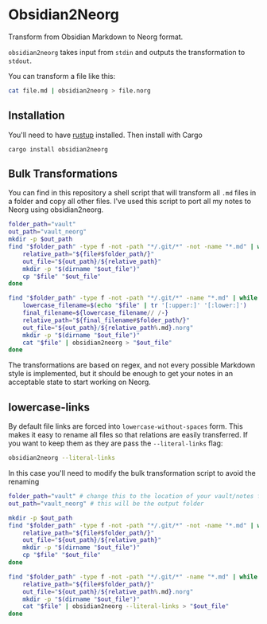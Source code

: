 # Obsidian2Neorg
Transform from Obsidian Markdown to Neorg format.

`obsidian2neorg` takes input from `stdin` and outputs the transformation to `stdout`.

You can transform a file like this:
```bash
cat file.md | obsidian2neorg > file.norg
```

## Installation
You'll need to have [rustup](https://rustup.rs/) installed. Then install with Cargo
```
cargo install obsidian2neorg
```

## Bulk Transformations
You can find in this repository a shell script that will transform all `.md` files
in a folder and copy all other files. I've used this script to port all my notes to
Neorg using obsidian2neorg.
```bash
folder_path="vault"
out_path="vault_neorg"
mkdir -p $out_path
find "$folder_path" -type f -not -path "*/.git/*" -not -name "*.md" | while read -r file; do
    relative_path="${file#$folder_path/}"
    out_file="${out_path}/${relative_path}"
    mkdir -p "$(dirname "$out_file")"
    cp "$file" "$out_file"
done

find "$folder_path" -type f -not -path "*/.git/*" -name "*.md" | while read -r file; do
    lowercase_filename=$(echo "$file" | tr '[:upper:]' '[:lower:]')
    final_filename=${lowercase_filename// /-}
    relative_path="${final_filename#$folder_path/}"
    out_file="${out_path}/${relative_path%.md}.norg"
    mkdir -p "$(dirname "$out_file")"
    cat "$file" | obsidian2neorg > "$out_file"
done
```

The transformations are based on regex, and not every possible Markdown style is implemented,
but it should be enough to get your notes in an acceptable state to start working on Neorg.

## lowercase-links
By default file links are forced into `lowercase-without-spaces` form. This makes it easy to rename all
files so that relations are easily transferred.
If you want to keep them as they are pass the `--literal-links` flag:
```bash
obsidian2neorg --literal-links
```

In this case you'll need to modify the bulk transformation script to avoid the renaming
```bash
folder_path="vault" # change this to the location of your vault/notes folder
out_path="vault_neorg" # this will be the output folder

mkdir -p $out_path
find "$folder_path" -type f -not -path "*/.git/*" -not -name "*.md" | while read -r file; do
    relative_path="${file#$folder_path/}"
    out_file="${out_path}/${relative_path}"
    mkdir -p "$(dirname "$out_file")"
    cp "$file" "$out_file"
done

find "$folder_path" -type f -not -path "*/.git/*" -name "*.md" | while read -r file; do
    relative_path="${file#$folder_path/}"
    out_file="${out_path}/${relative_path%.md}.norg"
    mkdir -p "$(dirname "$out_file")"
    cat "$file" | obsidian2neorg --literal-links > "$out_file"
done
```
